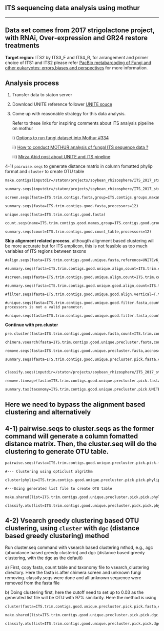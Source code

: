 ##                               ITS sequencing data analysis using mothur

---
Data set comes from 2017 strigolactone project, with RNAi, Over-expression and GR24 restore treatments
---

**Target region**: ITS2 by ITS3_F and ITS4_R, for arrangement and primer choice of ITS1 and ITS2 please refer [PacBio metabarcoding of Fungi and other eukaryotes: errors,biases and perspectives](https://nph.onlinelibrary.wiley.com/doi/epdf/10.1111/nph.14776) for more information.

## Analysis process

1) Transfer data to staton server
2) Download UNITE reference follower [UNITE souce](https://unite.ut.ee/repository.php)
3) Come up with reasonable strategy for this data analysis.

    Refer to these links for inspiring comments about ITS analysis pipeline on mothur
    
    i) [Options to run fungi dataset into Mothur #334](https://github.com/mothur/mothur/issues/334)
    
    ii) [How to conduct MOTHUR analysis of fungal ITS sequence data ?](https://www.researchgate.net/post/How_to_conduct_MOTHUR_analysis_of_fungal_ITS_sequence_data#view=5b8b808584a7c142a218a9b0)
  
    iii) [Mirza Abid post about UNITE and ITS pipeline](https://www.researchgate.net/post/Mothur-formatted_UNITE_database)
    
4-1) ``pairwise.seqs`` to generate distance matrix in column fomatted phylip format and ``cluster`` to create OTU table

```
make.contigs(inputdir=/staton/projects/soybean_rhizosphere/ITS_2017_strigolactone/mothur_two_samples/rawdata,outputdir=/staton/projects/soybean_rhizosphere/ITS_2017_strigolactone/mothur_two_samples/analysis,file=ITS.file,oligos=ITS.oligo,processors=12)

summary.seqs(inputdir=/staton/projects/soybean_rhizosphere/ITS_2017_strigolactone/mothur_two_samples/analysis,fasta=ITS.trim.contigs.fasta,processors=12)

screen.seqs(fasta=ITS.trim.contigs.fasta,group=ITS.contigs.groups,maxambig=0,maxlength=428,processors=12)

summary.seqs(fasta=ITS.trim.contigs.good.fasta,processors=12)

unique.seqs(fasta=ITS.trim.contigs.good.fasta)

count.seqs(name=ITS.trim.contigs.good.names,group=ITS.contigs.good.groups)

summary.seqs(count=ITS.trim.contigs.good.count_table,processors=12)

```

**Skip alignment related process**, althougth alignment based clustering will be more accurate but for ITS amplicon, this is not feasible as too much variables of ITS regions between taxons

```
#align.seqs(fasta=ITS.trim.contigs.good.unique.fasta,reference=UNITEv6_sh_97.fasta,processors=12)

#summary.seqs(fasta=ITS.trim.contigs.good.unique.align,count=ITS.trim.contigs.good.count_table,processors=12)

#screen.seqs(fasta=ITS.trim.contigs.good.unique.align,count=ITS.trim.contigs.good.count_table,summary=ITS.trim.contigs.good.unique.summary,start=2,end=17012,maxhomop=8,processors=12)

#summary.seqs(fasta=ITS.trim.contigs.good.unique.good.align,count=ITS.trim.contigs.good.good.count_table,processors=12)

#filter.seqs(fasta=ITS.trim.contigs.good.unique.good.align,vertical=T,trump=.,processors=12)

#unique.seqs(fasta=ITS.trim.contigs.good.unique.good.filter.fasta,count=ITS.trim.contigs.good.good.count_table,processors=8)
processors is not a valid parameter.

#unique.seqs(fasta=ITS.trim.contigs.good.unique.good.filter.fasta,count=ITS.trim.contigs.good.good.count_table)
```
**Continue with pre.cluster**

```
pre.cluster(fasta=ITS.trim.contigs.good.unique.fasta,count=ITS.trim.contigs.good.count_table,diffs=3,processors=12)

chimera.vsearch(fasta=ITS.trim.contigs.good.unique.precluster.fasta,count=ITS.trim.contigs.good.unique.precluster.count_table,dereplicate=t,processors=12)

remove.seqs(fasta=ITS.trim.contigs.good.unique.precluster.fasta,accnos=ITS.trim.contigs.good.unique.precluster.denovo.vsearch.accnos)

summary.seqs(fasta=ITS.trim.contigs.good.unique.precluster.pick.fasta,count=ITS.trim.contigs.good.unique.precluster.denovo.vsearch.pick.count_table,processors=12)


classify.seqs(inputdir=/staton/projects/soybean_rhizosphere/ITS_2017_strigolactone/mothur_two_samples/analysis/pairwise.seq_and_clustering,fasta=ITS.trim.contigs.good.unique.precluster.pick.fasta,count=ITS.trim.contigs.good.unique.precluster.denovo.vsearch.pick.count_table,reference=UNITEv6_sh_97.fasta,taxonomy=UNITEv6_sh_97.tax,cutoff=80,processors=12)

remove.lineage(fasta=ITS.trim.contigs.good.unique.precluster.pick.fasta,count=ITS.trim.contigs.good.unique.precluster.denovo.vsearch.pick.count_table,taxonomy=ITS.trim.contigs.good.unique.precluster.pick.UNITEv6_sh_97.wang.taxonomy,taxon=unknown)

summary.tax(taxonomy=ITS.trim.contigs.good.unique.precluster.pick.UNITEv6_sh_97.wang.pick.taxonomy,count=ITS.trim.contigs.good.unique.precluster.denovo.vsearch.pick.pick.count_table)

```

##  Here we need to bypass the alignment based clustering and alternatively 


## 4-1) pairwise.seqs to cluster.seqs as the former command will generate a column fomatted distance matrix. Then, the cluster.seq will do the clustering to generate OTU table.

```
pairwise.seqs(fasta=ITS.trim.contigs.good.unique.precluster.pick.pick.fasta,cutoff=0.1,align=needleman,output=lt,countends=T,calc=onegap,processors=12)

#--- Clustering using opticlust algrithm

cluster(phylip=ITS.trim.contigs.good.unique.precluster.pick.pick.phylip.dist,count=ITS.trim.contigs.good.unique.precluster.denovo.vsearch.pick.pick.count_table,method=opti,cutoff=0.03,processors=24)

#---Using generated list file to create OTU table

make.shared(list=ITS.trim.contigs.good.unique.precluster.pick.pick.phylip.opti_mcc.list,count=ITS.trim.contigs.good.unique.precluster.denovo.vsearch.pick.pick.count_table)

classify.otu(list=ITS.trim.contigs.good.unique.precluster.pick.pick.phylip.opti_mcc.list,count=ITS.trim.contigs.good.unique.precluster.denovo.vsearch.pick.pick.count_table,taxonomy=ITS.trim.contigs.good.unique.precluster.pick.UNITEv6_sh_97.wang.pick.taxonomy,label=0.03)

```

## 4-2) Vsearch greedy clustering based OTU clustering, using ``cluster`` with ``dgc`` (distance based greedy clustering) method

Run cluster.seq command with vsearch based clustering mthod, e.g., agc (abundance based greedy clusterin) and dgc (distance based greedy clustering, with the dgc as the default)

a) First, copy fasta, count table and taxonomy file to vsearch_clustering directory. Here the fasta is after chimera screen and unknown fungi removing. classify.seqs were done and all unknown sequence were removed from the fasta file

b) Doing clustering first, here the cutoff need to set up to 0.03 as the generated list file will be OTU with 97% similarity. Here the method is using 

```
cluster(fasta=ITS.trim.contigs.good.unique.precluster.pick.pick.fasta,count=ITS.trim.contigs.good.unique.precluster.denovo.vsearch.pick.pick.count_table,method=dgc,cutoff=0.03,processors=48)

make.shared(list=ITS.trim.contigs.good.unique.precluster.pick.pick.dgc.list,count=ITS.trim.contigs.good.unique.precluster.denovo.vsearch.pick.pick.count_table,label=0.03)

classify.otu(list=ITS.trim.contigs.good.unique.precluster.pick.pick.dgc.list,count=ITS.trim.contigs.good.unique.precluster.denovo.vsearch.pick.pick.count_table,taxonomy=ITS.trim.contigs.good.unique.precluster.pick.UNITEv6_sh_97.wang.pick.taxonomy,label=0.03)
```

